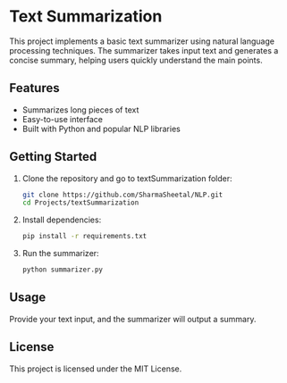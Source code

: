 # Text Summarization

This project implements a basic text summarizer using natural language processing techniques. The summarizer takes input text and generates a concise summary, helping users quickly understand the main points.

## Features

- Summarizes long pieces of text
- Easy-to-use interface
- Built with Python and popular NLP libraries

## Getting Started

1. Clone the repository and go to textSummarization folder:
    ```bash
    git clone https://github.com/SharmaSheetal/NLP.git
    cd Projects/textSummarization

    ```
2. Install dependencies:
    ```bash
    pip install -r requirements.txt
    ```
3. Run the summarizer:
    ```bash
    python summarizer.py
    ```

## Usage

Provide your text input, and the summarizer will output a summary.

## License

This project is licensed under the MIT License.

<!--
Main idea: In the future, this app will be extended to compare different text summarization algorithms side by side.
# AWS-CICD-Deployment-with-Github-Actions

## 1. Login to AWS console.

## 2. Create IAM user for deployment

	#with specific access

	1. EC2 access : It is virtual machine

	2. ECR: Elastic Container registry to save your docker image in aws


	#Description: About the deployment

	1. Build docker image of the source code

	2. Push your docker image to ECR

	3. Launch Your EC2 

	4. Pull Your image from ECR in EC2

	5. Lauch your docker image in EC2

	#Policy:

	1. AmazonEC2ContainerRegistryFullAccess

	2. AmazonEC2FullAccess

	
## 3. Create ECR repo to store/save docker image
    - Save the URI: 566373416292.dkr.ecr.us-east-1.amazonaws.com/text-s

	
## 4. Create EC2 machine (Ubuntu) 

## 5. Open EC2 and Install docker in EC2 Machine:
	
	
	#optinal

	sudo apt-get update -y

	sudo apt-get upgrade
	
	#required

	curl -fsSL https://get.docker.com -o get-docker.sh

	sudo sh get-docker.sh

	sudo usermod -aG docker ubuntu

	newgrp docker
	
# 6. Configure EC2 as self-hosted runner:
    setting>actions>runner>new self hosted runner> choose os> then run command one by one


# 7. Setup github secrets:

    AWS_ACCESS_KEY_ID=

    AWS_SECRET_ACCESS_KEY=

    AWS_REGION = us-east-1

    AWS_ECR_LOGIN_URI = demo>>  566373416292.dkr.ecr.ap-south-1.amazonaws.com

    ECR_REPOSITORY_NAME = simple-app

-->